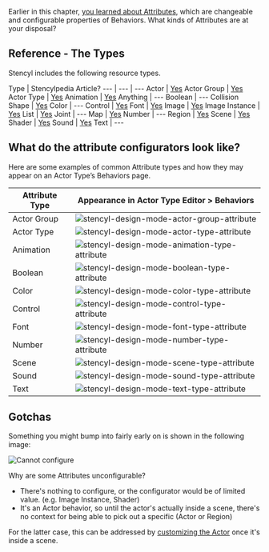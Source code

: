 Earlier in this chapter, [you learned about Attributes](http://www.stencyl.com/help/view/attributes/), which are changeable and configurable properties of Behaviors. What kinds of Attributes are at your disposal?
 

## Reference - The Types

Stencyl includes the following resource types.
 
Type | Stencylpedia Article?
--- | --- | ---
Actor | [Yes](http://www.stencyl.com/help/view/what-are-actors/)
Actor Group | [Yes](http://www.stencyl.com/help/view/collisions-and-groups/)
Actor Type | [Yes](http://www.stencyl.com/help/view/what-are-actors/)
Animation | [Yes](http://www.stencyl.com/help/view/animations/)
Anything | --- 
Boolean | ---
Collision Shape | [Yes](http://www.stencyl.com/help/view/collisions-and-groups/)
Color | ---
Control | [Yes](http://www.stencyl.com/help/view/controls/)
Font | [Yes](http://www.stencyl.com/help/view/font-editor/)
Image | [Yes](http://www.stencyl.com/help/view/image-api)
Image Instance | [Yes](http://www.stencyl.com/help/view/image-api)
List | [Yes](http://www.stencyl.com/help/view/lists/)
Joint | ---
Map | [Yes](http://www.stencyl.com/help/view/maps/)
Number | ---
Region | [Yes](http://www.stencyl.com/help/view/regions/)
Scene | [Yes](http://www.stencyl.com/help/view/scene-basics/)
Shader | [Yes](http://www.stencyl.com/help/view/shaders/)
Sound | [Yes](http://www.stencyl.com/help/view/playing-sounds-and-music/)
Text | ---


## What do the attribute configurators look like?

Here are some examples of common Attribute types and how they may appear on an Actor Type’s Behaviors page.

Attribute Type | Appearance in Actor Type Editor > Behaviors
--- | ---
Actor Group | ![stencyl-design-mode-actor-group-attribute](http://static.stencyl.com/pedia2/ch2/types/image00.png)
Actor Type | ![stencyl-design-mode-actor-type-attribute](http://static.stencyl.com/pedia2/ch2/types/image03.png)
Animation | ![stencyl-design-mode-animation-type-attribute](http://static.stencyl.com/pedia2/ch2/types/image01.png)
Boolean | ![stencyl-design-mode-boolean-type-attribute](http://static.stencyl.com/pedia2/ch2/types/image04.png)
Color | ![stencyl-design-mode-color-type-attribute](http://static.stencyl.com/pedia2/ch2/types/image07.png)
Control | ![stencyl-design-mode-control-type-attribute](http://static.stencyl.com/pedia2/ch2/types/image11.png)
Font | ![stencyl-design-mode-font-type-attribute](http://static.stencyl.com/help/images/Font-Attribute-Pic.png)
Number | ![stencyl-design-mode-number-type-attribute](http://static.stencyl.com/pedia2/ch2/types/image05.png)
Scene | ![stencyl-design-mode-scene-type-attribute](http://static.stencyl.com/pedia2/ch2/types/image02.png)
Sound | ![stencyl-design-mode-sound-type-attribute](http://static.stencyl.com/pedia2/ch2/types/image10.png)
Text | ![stencyl-design-mode-text-type-attribute](http://static.stencyl.com/pedia2/ch2/types/image06.png)

 
## Gotchas

Something you might bump into fairly early on is shown in the following image:

![Cannot configure](http://static.stencyl.com/pedia2/ch4/customize/image05.png)

Why are some Attributes unconfigurable?

* There's nothing to configure, or the configurator would be of limited value. (e.g. Image Instance, Shader)
* It's an Actor behavior, so until the actor's actually inside a scene, there's no context for being able to pick out a specific (Actor or Region)

For the latter case, this can be addressed by [customizing the Actor](http://www.stencyl.com/help/viewArticle/117/) once it's inside a scene.

